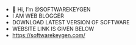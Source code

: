 - 👋 Hi, I’m @SOFTWAREKEYGEN
- I AM WEB BLOGGER 
- DOWNLOAD LATEST VERSION OF SOFTWARE
- WEBSITE LINK IS GIVEN BELOW 
- https://softwarekeygen.com/

<!---
SOFTWAREKEYGEN/SOFTWAREKEYGEN is a ✨ special ✨ repository because its `README.md` (this file) appears on your GitHub profile.
You can click the Preview link to take a look at your changes.
--->

